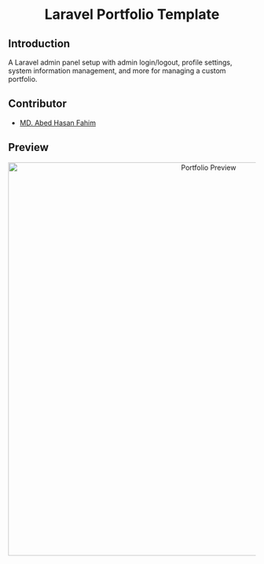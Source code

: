 <p align="center">
    <h1 align="center">Laravel Portfolio Template</h1>
</p>

## Introduction 

<p>A Laravel admin panel setup with admin login/logout, profile settings, system information management, and more for managing a custom portfolio.</p>

## Contributor 

-   <a href="https://github.com/Faheem2407" target="_blank">MD. Abed Hasan Fahim</a>

## Preview  

<p align="center">
    <img src="https://faheem.portfolio.dev.creativekey.net/" alt="Portfolio Preview" width="800">
</p>
